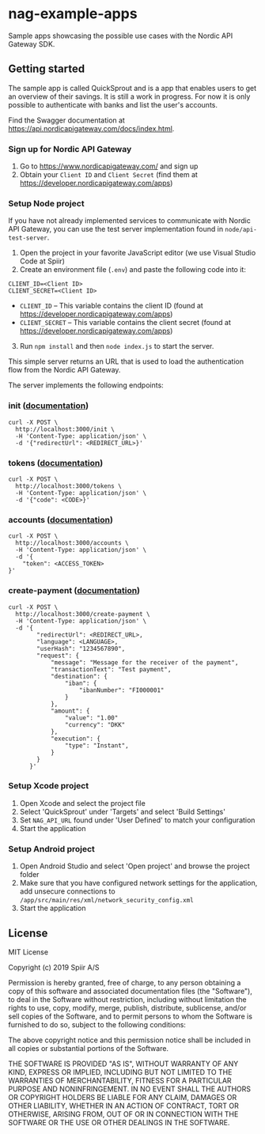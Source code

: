 # nag-example-apps

Sample apps showcasing the possible use cases with the Nordic API Gateway SDK.

## Getting started

The sample app is called QuickSprout and is a app that enables users to get an overview of their savings. It is still a work in progress. For now it is only possible to authenticate with banks and list the user's accounts.

Find the Swagger documentation at https://api.nordicapigateway.com/docs/index.html.

### Sign up for Nordic API Gateway

1. Go to https://www.nordicapigateway.com/ and sign up
2. Obtain your `Client ID` and `Client Secret` (find them at https://developer.nordicapigateway.com/apps)

### Setup Node project

If you have not already implemented services to communicate with Nordic API Gateway, you can use the test server implementation found in `node/api-test-server`.

1. Open the project in your favorite JavaScript editor (we use Visual Studio Code at Spiir)
2. Create an environment file (`.env`) and paste the following code into it:

```
CLIENT_ID=<Client ID>
CLIENT_SECRET=<Client ID>
```

- `CLIENT_ID` – This variable contains the client ID (found at https://developer.nordicapigateway.com/apps)
- `CLIENT_SECRET` – This variable contains the client secret (found at https://developer.nordicapigateway.com/apps)

3. Run `npm install` and then `node index.js` to start the server.

This simple server returns an URL that is used to load the authentication flow from the Nordic API Gateway.

The server implements the following endpoints:

### init ([documentation](https://api.nordicapigateway.com/docs/index.html#operation/Initialize))

```
curl -X POST \
  http://localhost:3000/init \
  -H 'Content-Type: application/json' \
  -d '{"redirectUrl": <REDIRECT_URL>}'
```

### tokens ([documentation](https://api.nordicapigateway.com/docs/index.html#operation/Tokens))

```
curl -X POST \
  http://localhost:3000/tokens \
  -H 'Content-Type: application/json' \
  -d '{"code": <CODE>}'
```

### accounts ([documentation](https://api.nordicapigateway.com/docs/index.html#operation/GetAccountsV2))

```
curl -X POST \
  http://localhost:3000/accounts \
  -H 'Content-Type: application/json' \
  -d '{
	"token": <ACCESS_TOKEN>
}'
```

### create-payment ([documentation](https://docs.nordicapigateway.com/#/payment-initiation/payments/))

```
curl -X POST \
  http://localhost:3000/create-payment \
  -H 'Content-Type: application/json' \
  -d '{
        "redirectUrl": <REDIRECT_URL>,
        "language": <LANGUAGE>,
        "userHash": "1234567890",
        "request": {
            "message": "Message for the receiver of the payment",
            "transactionText": "Test payment",
            "destination": {
                "iban": {
                    "ibanNumber": "FI000001"
                }
            },
            "amount": {
                "value": "1.00"
                "currency": "DKK"
            },
            "execution": {
                "type": "Instant",
            }
        }
      }'
```

### Setup Xcode project

1. Open Xcode and select the project file
2. Select 'QuickSprout' under 'Targets' and select 'Build Settings'
3. Set `NAG_API_URL` found under 'User Defined' to match your configuration
4. Start the application

### Setup Android project

1. Open Android Studio and select 'Open project' and browse the project folder
2. Make sure that you have configured network settings for the application, add unsecure connections to `/app/src/main/res/xml/network_security_config.xml`
3. Start the application

## License

MIT License

Copyright (c) 2019 Spiir A/S

Permission is hereby granted, free of charge, to any person obtaining a copy
of this software and associated documentation files (the "Software"), to deal
in the Software without restriction, including without limitation the rights
to use, copy, modify, merge, publish, distribute, sublicense, and/or sell
copies of the Software, and to permit persons to whom the Software is
furnished to do so, subject to the following conditions:

The above copyright notice and this permission notice shall be included in all
copies or substantial portions of the Software.

THE SOFTWARE IS PROVIDED "AS IS", WITHOUT WARRANTY OF ANY KIND, EXPRESS OR
IMPLIED, INCLUDING BUT NOT LIMITED TO THE WARRANTIES OF MERCHANTABILITY,
FITNESS FOR A PARTICULAR PURPOSE AND NONINFRINGEMENT. IN NO EVENT SHALL THE
AUTHORS OR COPYRIGHT HOLDERS BE LIABLE FOR ANY CLAIM, DAMAGES OR OTHER
LIABILITY, WHETHER IN AN ACTION OF CONTRACT, TORT OR OTHERWISE, ARISING FROM,
OUT OF OR IN CONNECTION WITH THE SOFTWARE OR THE USE OR OTHER DEALINGS IN THE
SOFTWARE.
